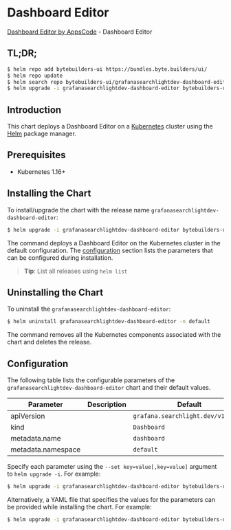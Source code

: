 # Dashboard Editor

[Dashboard Editor by AppsCode](https://byte.builders) - Dashboard Editor

## TL;DR;

```bash
$ helm repo add bytebuilders-ui https://bundles.byte.builders/ui/
$ helm repo update
$ helm search repo bytebuilders-ui/grafanasearchlightdev-dashboard-editor --version=v0.4.18
$ helm upgrade -i grafanasearchlightdev-dashboard-editor bytebuilders-ui/grafanasearchlightdev-dashboard-editor -n default --create-namespace --version=v0.4.18
```

## Introduction

This chart deploys a Dashboard Editor on a [Kubernetes](http://kubernetes.io) cluster using the [Helm](https://helm.sh) package manager.

## Prerequisites

- Kubernetes 1.16+

## Installing the Chart

To install/upgrade the chart with the release name `grafanasearchlightdev-dashboard-editor`:

```bash
$ helm upgrade -i grafanasearchlightdev-dashboard-editor bytebuilders-ui/grafanasearchlightdev-dashboard-editor -n default --create-namespace --version=v0.4.18
```

The command deploys a Dashboard Editor on the Kubernetes cluster in the default configuration. The [configuration](#configuration) section lists the parameters that can be configured during installation.

> **Tip**: List all releases using `helm list`

## Uninstalling the Chart

To uninstall the `grafanasearchlightdev-dashboard-editor`:

```bash
$ helm uninstall grafanasearchlightdev-dashboard-editor -n default
```

The command removes all the Kubernetes components associated with the chart and deletes the release.

## Configuration

The following table lists the configurable parameters of the `grafanasearchlightdev-dashboard-editor` chart and their default values.

|     Parameter      | Description |                    Default                    |
|--------------------|-------------|-----------------------------------------------|
| apiVersion         |             | <code>grafana.searchlight.dev/v1alpha1</code> |
| kind               |             | <code>Dashboard</code>                        |
| metadata.name      |             | <code>dashboard</code>                        |
| metadata.namespace |             | <code>default</code>                          |


Specify each parameter using the `--set key=value[,key=value]` argument to `helm upgrade -i`. For example:

```bash
$ helm upgrade -i grafanasearchlightdev-dashboard-editor bytebuilders-ui/grafanasearchlightdev-dashboard-editor -n default --create-namespace --version=v0.4.18 --set apiVersion=grafana.searchlight.dev/v1alpha1
```

Alternatively, a YAML file that specifies the values for the parameters can be provided while
installing the chart. For example:

```bash
$ helm upgrade -i grafanasearchlightdev-dashboard-editor bytebuilders-ui/grafanasearchlightdev-dashboard-editor -n default --create-namespace --version=v0.4.18 --values values.yaml
```
